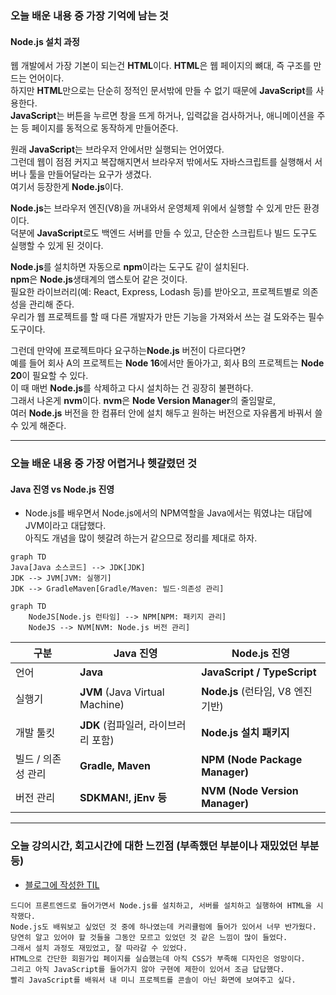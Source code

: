 ### 오늘 배운 내용 중 가장 기억에 남는 것

#### Node.js 설치 과정

웹 개발에서 가장 기본이 되는건 **HTML**이다. **HTML**은 웹 페이지의 뼈대, 즉 구조를 만드는 언어이다.  
하지만 **HTML**만으로는 단순히 정적인 문서밖에 만들 수 없기 때문에 **JavaScript**를 사용한다.  
**JavaScript**는 버튼을 누르면 창을 뜨게 하거나, 입력값을 검사하거나, 애니메이션을 주는 등 페이지를 동적으로 동작하게 만들어준다.  

원래 **JavaScript**는 브라우저 안에서만 실행되는 언어였다.  
그런데 웹이 점점 커지고 복잡해지면서 브라우저 밖에서도 자바스크립트를 실행해서 서버나 툴을 만들어달라는 요구가 생겼다.  
여기서 등장한게 **Node.js**이다.  

**Node.js**는 브라우저 엔진(V8)을 꺼내와서 운영체제 위에서 실행할 수 있게 만든 환경이다.  
덕분에 **JavaScript**로도 백엔드 서버를 만들 수 있고, 단순한 스크립트나 빌드 도구도 실행할 수 있게 된 것이다.  

**Node.js**를 설치하면 자동으로 **npm**이라는 도구도 같이 설치된다.  
**npm**은 **Node.js**생태계의 앱스토어 같은 것이다.  
필요한 라이브러리(예: React, Express, Lodash 등)를 받아오고, 프로젝트별로 의존성을 관리해 준다.  
우리가 웹 프로젝트를 할 때 다른 개발자가 만든 기능을 가져와서 쓰는 걸 도와주는 필수 도구이다.  

그런데 만약에 프로젝트마다 요구하는**Node.js** 버전이 다르다면?  
예를 들어 회사 A의 프로젝트는 **Node 16**에서만 돌아가고, 회사 B의 프로젝트는 **Node 20**이 필요할 수 있다.  
이 때 매번 **Node.js**를 삭제하고 다시 설치하는 건 굉장히 불편하다.  
그래서 나온게 **nvm**이다. **nvm**은 **Node Version Manager**의 줄임말로,  
여러 **Node.js** 버전을 한 컴퓨터 안에 설치 해두고 원하는 버전으로 자유롭게 바꿔서 쓸 수 있게 해준다.

***

### 오늘 배운 내용 중 가장 어렵거나 헷갈렸던 것

####  Java 진영 vs Node.js 진영

- Node.js를 배우면서 Node.js에서의 NPM역할을 Java에서는 뭐였냐는 대답에 JVM이라고 대답했다.  
 아직도 개념을 많이 헷갈려 하는거 같으므로 정리를 제대로 하자.

```mermaid
graph TD
Java[Java 소스코드] --> JDK[JDK]
JDK --> JVM[JVM: 실행기]
JDK --> GradleMaven[Gradle/Maven: 빌드·의존성 관리]
```

```mermaid
graph TD
    NodeJS[Node.js 런타임] --> NPM[NPM: 패키지 관리]
    NodeJS --> NVM[NVM: Node.js 버전 관리]
```

| 구분 | Java 진영 | Node.js 진영 |
|------|-----------|--------------|
| 언어 | **Java** | **JavaScript / TypeScript** |
| 실행기 | **JVM** (Java Virtual Machine) | **Node.js** (런타임, V8 엔진 기반) |
| 개발 툴킷 | **JDK** (컴파일러, 라이브러리 포함) | **Node.js 설치 패키지** |
| 빌드 / 의존성 관리 | **Gradle, Maven** | **NPM (Node Package Manager)** |
| 버전 관리 | **SDKMAN!, jEnv 등** | **NVM (Node Version Manager)** |

***
   
### 오늘 강의시간, 회고시간에 대한 느낀점 (부족했던 부분이나 재밌었던 부분 등)

- [블로그에 작성한 TIL](https://velog.io/@daheenamic/멋사-19기-백엔드-TIL-HTML)

```text 
드디어 프론트엔드로 들어가면서 Node.js를 설치하고, 서버를 설치하고 실행하여 HTML을 시작했다.
Node.js도 배워보고 싶었던 것 중에 하나였는데 커리큘럼에 들어가 있어서 너무 반가웠다.
당연히 알고 있어야 할 것들을 그동안 모르고 있었던 것 같은 느낌이 많이 들었다.
그래서 설치 과정도 재밌었고, 잘 따라갈 수 있었다.
HTML으로 간단한 회원가입 페이지를 실습했는데 아직 CSS가 부족해 디자인은 엉망이다.
그리고 아직 JavaScript를 들어가지 않아 구현에 제한이 있어서 조금 답답했다.
빨리 JavaScript를 배워서 내 미니 프로젝트를 콘솔이 아닌 화면에 보여주고 싶다.
```

